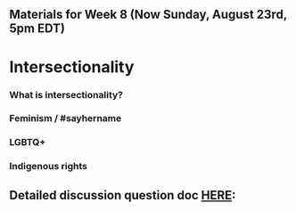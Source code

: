 ## Materials for Week 8 (Now Sunday, August 23rd, 5pm EDT)
# Intersectionality

### What is intersectionality?

### Feminism / #sayhername

### LGBTQ+

### Indigenous rights


## Detailed discussion question doc [HERE](): 
